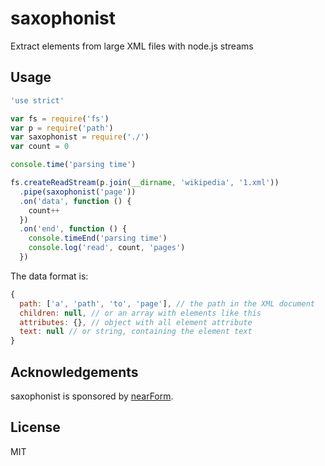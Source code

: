 # saxophonist

Extract elements from large XML files with node.js streams

## Usage

```js
'use strict'

var fs = require('fs')
var p = require('path')
var saxophonist = require('./')
var count = 0

console.time('parsing time')

fs.createReadStream(p.join(__dirname, 'wikipedia', '1.xml'))
  .pipe(saxophonist('page'))
  .on('data', function () {
    count++
  })
  .on('end', function () {
    console.timeEnd('parsing time')
    console.log('read', count, 'pages')
  })
```

The data format is:

```js
{
  path: ['a', 'path', 'to', 'page'], // the path in the XML document
  children: null, // or an array with elements like this
  attributes: {}, // object with all element attribute
  text: null // or string, containing the element text
}
```

## Acknowledgements

saxophonist is sponsored by [nearForm](http://nearform.com).

## License

MIT
